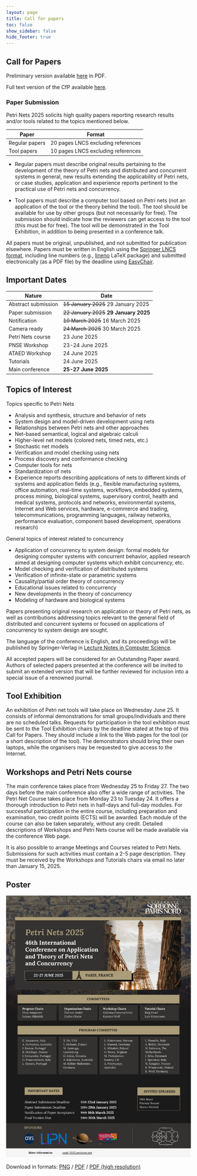 ```yaml
---
layout: page
title: Call for papers
toc: false
show_sidebar: false
hide_footer: true
---
```


## Call for Papers

Preliminary version available [here](../files/cfp-2025.pdf) in PDF.

Full text version of the CfP available [here](cfp.txt).

### Paper Submission

Petri Nets 2025 solicits high quality papers reporting research results and/or
tools related to the topics mentioned below.

| Paper      | Format |
| ----------- | ----------- |
| Regular papers      | 20 pages LNCS excluding references |
| Tool papers      | 10 pages LNCS excluding references |

* Regular papers must describe original results pertaining to the development
  of the theory of Petri nets and distributed and concurrent systems in
  general, new results extending the applicability of Petri nets, or case
  studies, application and experience reports pertinent to the practical use of
  Petri nets and concurrency.

* Tool papers must describe a computer tool based on Petri nets (not an
  application of the tool or the theory behind the tool). The tool should be
  available for use by other groups (but not necessarily for free). The
  submission should indicate how the reviewers can get access to the tool (this
  must be for free). The tool will be demonstrated in the Tool Exhibition, in
  addition to being presented in a conference talk.


All papers must be original, unpublished, and not submitted for publication elsewhere.
Papers must be written in English using the [Springer LNCS format](https://www.springer.com/gp/computer-science/lncs/editor-guidelines-for-springer-proceedings),
including line numbers (e.g., [lineno](https://ctan.org/pkg/lineno) LaTeX
package) and submitted electronically (as a PDF file) by the deadline using
[EasyChair](https://easychair.org/conferences/?conf=petrinets2025).

## Important Dates

| Nature      | Date |
| ----------- | ----------- |
| Abstract submission      | ~~15 January 2025~~  29 January 2025     |
| Paper submission   | ~~22 January 2025~~ __29 January 2025__        |
| Notification   | ~~10 March 2025~~ 16 March 2025       |
| Camera ready   | ~~24 March 2025~~ 30 March 2025        |
| Petri Nets course   | 23 June 2025        |
| PNSE Workshop  | 23-24 June 2025        |
| ATAED Workshop  | 24 June 2025        |
| Tutorials | 24 June 2025        |
| Main conference   | __25-27 June 2025__        |


## Topics of Interest

Topics specific to Petri Nets
* Analysis and synthesis, structure and behavior of nets
* System design and model-driven development using nets
* Relationships between Petri nets and other approaches
* Net-based semantical, logical and algebraic calculi
* Higher-level net models (colored nets, timed nets, etc.)
* Stochastic net models
* Verification and model checking using nets
* Process discovery and conformance checking
* Computer tools for nets
* Standardization of nets
* Experience reports describing applications of nets to different kinds of systems and application fields (e.g., flexible manufacturing systems, office automation, real-time systems, workflows, embedded systems, process mining, biological systems, supervisory control, health and medical systems, protocols and networks, environmental systems, Internet and Web services, hardware, e-commerce and trading, telecommunications, programming languages, railway networks, performance evaluation, component based development, operations research)

General topics of interest related to concurrency
* Application of concurrency to system design: formal models for designing computer systems with concurrent behavior, applied research aimed at designing computer systems which exhibit concurrency, etc.
* Model checking and verification of distributed systems
* Verification of infinite-state or parametric systems
* Causality/partial order theory of concurrency
* Educational issues related to concurrency
* New developments in the theory of concurrency
* Modeling of hardware and biological systems

Papers presenting original research on application or theory of Petri nets, as
well as contributions addressing topics relevant to the general field of
distributed and concurrent systems or focused on applications of concurrency to
system design are sought.

The language of the conference is English, and its proceedings will be
published by Springer-Verlag in [Lecture Notes in Computer
Science](https://www.springer.com/gp/computer-science/lncs).

All accepted papers will be considered for an Outstanding Paper award. Authors
of selected papers presented at the conference will be invited to submit an
extended version that will be further reviewed for inclusion into a special
issue of a renowned journal.


## Tool Exhibition
An exhibition of Petri net tools will take place on Wednesday June 25. It consists of informal demonstrations for small groups/individuals and there are no scheduled talks. Requests for participation in the tool exhibition must be sent to the Tool Exhibition chairs by the deadline stated at the top of this Call for Papers. They should include a link to the Web pages for the tool (or a short description of the tool). The demonstrators should bring their own laptops, while the organisers may be requested to give access to the Internet.

## Workshops and Petri Nets course

The main conference takes place from Wednesday 25 to Friday 27.
The two days before the main conference also offer a wide range of activities.
The Petri Net Course takes place from Monday 23 to Tuesday 24.
It offers a thorough introduction to Petri nets in half-days and full-day modules.
For successful participation in the entire course, including preparation and examination, two credit points (ECTS) will be awarded. Each module of the course can also be taken separately, without any credit.
Detailed descriptions of Workshops and Petri Nets course will be made available via the conference Web page.

It is also possible to arrange Meetings and Courses related to Petri Nets.
Submissions for such activities must contain a 2-5 page description. They must be received by the Workshops and Tutorials chairs via email no later than January 15, 2025.


## Poster

![Poster Petri Nets 2025 (Paris)](./../poster/poster-PN25.png)

Download in formats: [PNG](./../poster/poster-PN25.png) / [PDF](./../poster/poster-PN25.pdf) / [PDF (high resolution)](./../poster/poster-PN25-highres.pdf)

